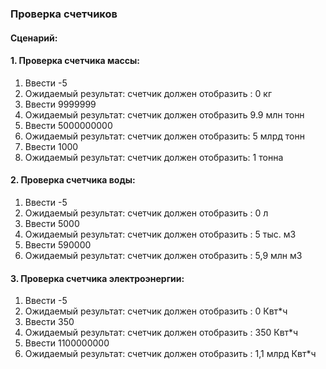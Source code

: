 ### Проверка счетчиков
   #### Сценарий:
#### 1. Проверка счетчика массы:
1. Ввести -5 
2. Ожидаемый результат: счетчик должен отобразить : 0 кг
3. Ввести 9999999 
4. Ожидаемый результат: счетчик должен отобразить  9.9 млн тонн
5. Ввести 5000000000
6. Ожидаемый результат: счетчик должен отобразить: 5 млрд тонн
7. Ввести 1000
8. Ожидаемый результат: счетчик должен отобразить: 1 тонна

#### 2. Проверка счетчика воды:
1. Ввести -5 
2. Ожидаемый результат: счетчик должен отобразить : 0 л
3. Ввести 5000
4. Ожидаемый результат: счетчик должен отобразить : 5 тыс. м3
5. Ввести 590000
6. Ожидаемый результат: счетчик должен отобразить : 5,9 млн м3

#### 3. Проверка счетчика электроэнергии:
1. Ввести -5 
2. Ожидаемый результат: счетчик должен отобразить : 0 Квт*ч
3. Ввести 350
4. Ожидаемый результат: счетчик должен отобразить : 350 Квт*ч
5. Ввести 1100000000
6. Ожидаемый результат: счетчик должен отобразить : 1,1 млрд Квт*ч
